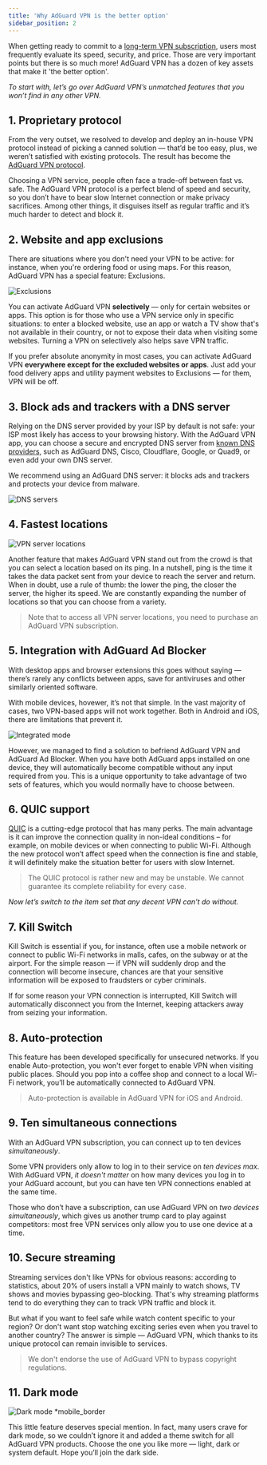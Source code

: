 ```yaml
---
title: 'Why AdGuard VPN is the better option'
sidebar_position: 2
---
```


When getting ready to commit to a [long-term VPN subscription](subscription.md), users most frequently evaluate its speed, security, and price. Those are very important points but there is so much more! AdGuard VPN has a dozen of key assets that make it 'the better option'.

*To start with, let’s go over AdGuard VPN’s unmatched features that you won’t find in any other VPN.*

## 1. Proprietary protocol

From the very outset, we resolved to develop and deploy an in-house VPN protocol instead of picking a canned solution — that’d be too easy, plus, we weren’t satisfied with existing protocols. The result has become the [AdGuard VPN protocol](adguard-vpn-protocol.mdx).

Choosing a VPN service, people often face a trade-off between fast vs. safe. The AdGuard VPN protocol is a perfect blend of speed and security, so you don’t have to bear slow Internet connection or make privacy sacrifices. Among other things, it disguises itself as regular traffic and it’s much harder to detect and block it.


## 2. Website and app exclusions

There are situations where you don't need your VPN to be active: for instance, when you're ordering food or using maps. For this reason, AdGuard VPN has a special feature: Exclusions.

![Exclusions](https://cdn.adguard.com/content/blog/articles/adguard-vpn/exclusions-en.png)

You can activate AdGuard VPN **selectively** — only for certain websites or apps. This option is for those who use a VPN service only in specific situations: to enter a blocked website, use an app or watch a TV show that's not available in their country, or not to expose their data when visiting some websites. Turning a VPN on selectively also helps save VPN traffic.

If you prefer absolute anonymity in most cases, you can activate AdGuard VPN **everywhere except for the excluded websites or apps**. Just add your food delivery apps and utility payment websites to Exclusions — for them, VPN will be off.

## 3. Block ads and trackers with a DNS server

Relying on the DNS server provided by your ISP by default is not safe: your ISP most likely has access to your browsing history. With the AdGuard VPN app, you can choose a secure and encrypted DNS server from [known DNS providers](https://adguard-dns.io/kb/general/dns-providers/), such as AdGuard DNS, Cisco, Cloudflare, Google, or Quad9, or even add your own DNS server.

We recommend using an AdGuard DNS server: it blocks ads and trackers and protects your device from malware.

![DNS servers](https://cdn.adtidy.org/blog/new/lkarpag_dns_screen_en.png)

## 4. Fastest locations

![VPN server locations](https://cdn.adguard.com/content/blog/articles/adguard-vpn/locations-en.png)

Another feature that makes AdGuard VPN stand out from the crowd is that you can select a location based on its ping. In a nutshell, ping is the time it takes the data packet sent from your device to reach the server and return. When in doubt, use a rule of thumb: the lower the ping, the closer the server, the higher its speed. We are constantly expanding the number of locations so that you can choose from a variety.

> Note that to access all VPN server locations, you need to purchase an AdGuard VPN subscription.

## 5. Integration with AdGuard Ad Blocker

With desktop apps and browser extensions this goes without saying — there’s rarely any conflicts between apps, save for antiviruses and other similarly oriented software.

With mobile devices, hovewer, it’s not that simple. In the vast majority of cases, two VPN-based apps will not work together. Both in Android and iOS, there are limitations that prevent it.

![Integrated mode](https://cdn.adguard.com/content/blog/articles/adguard-vpn/integration-en.png)

However, we managed to find a solution to befriend AdGuard VPN and AdGuard Ad Blocker. When you have both AdGuard apps installed on one device, they will automatically become compatible without any input required from you. This is a unique opportunity to take advantage of two sets of features, which you would normally have to choose between.

## 6. QUIC support

[QUIC](https://adguard-dns.io/en/blog/dns-over-quic.html#whatisquic) is a cutting-edge protocol that has many perks. The main advantage is it can improve the connection quality in non-ideal conditions – for example, on mobile devices or when connecting to public Wi-Fi. Although the new protocol won’t affect speed when the connection is fine and stable, it will definitely make the situation better for users with slow Internet.

> The QUIC protocol is rather new and may be unstable. We cannot guarantee its complete reliability for every case.

*Now let’s switch to the item set that any decent VPN can't do without.*

## 7. Kill Switch

Kill Switch is essential if you, for instance, often use a mobile network or connect to public Wi-Fi networks in malls, cafes, on the subway or at the airport. For the simple reason — if VPN will suddenly drop and the connection will become insecure, chances are that your sensitive information will be exposed to fraudsters or cyber criminals.

If for some reason your VPN connection is interrupted, Kill Switch will automatically disconnect you from the Internet, keeping attackers away from seizing your information.

## 8. Auto-protection

This feature has been developed specifically for unsecured networks. If you enable Auto-protection, you won't ever forget to enable VPN when visiting public places. Should you pop into a coffee shop and connect to a local Wi-Fi network, you’ll be automatically connected to AdGuard VPN.

> Auto-protection is available in AdGuard VPN for iOS and Android.

## 9. Ten simultaneous connections

With an AdGuard VPN subscription, you can connect up to ten devices *simultaneously*.

Some VPN providers only allow to log in to their service on *ten devices max*. With AdGuard VPN, *it doesn't matter* on how many devices you log in to your AdGuard account, but you can have ten VPN connections enabled at the same time.

Those who don’t have a subscription, can use AdGuard VPN on *two devices simultaneously*, which gives us another trump card to play against competitors: most free VPN services only allow you to use one device at a time.

## 10. Secure streaming

Streaming services don't like VPNs for obvious reasons: according to statistics, about 20% of users install a VPN mainly to watch shows, TV shows and movies bypassing geo-blocking. That's why streaming platforms tend to do everything they can to track VPN traffic and block it.

But what if you want to feel safe while watch content specific to your region? Or don't want stop watching exciting series even when you travel to another country? The answer is simple — AdGuard VPN, which thanks to its unique protocol can remain invisible to services.

> We don't endorse the use of AdGuard VPN to bypass copyright regulations.

## 11. Dark mode

![Dark mode *mobile_border](https://cdn.adguardvpn.com/public/Adguard/Blog/vpn/main_en_black.png)

This little feature deserves special mention. In fact, many users crave for dark mode, so we couldn’t ignore it and added a theme switch for all AdGuard VPN products. Choose the one you like more — light, dark or system default. Hope you’ll join the dark side.
